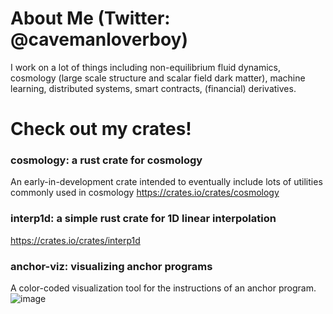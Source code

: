 # About Me (Twitter: @cavemanloverboy)

I work on a lot of things including non-equilibrium fluid dynamics, cosmology (large scale structure and scalar field dark matter), machine learning, distributed systems, smart contracts, (financial) derivatives.

# Check out my crates!

### cosmology: a rust crate for cosmology
An early-in-development crate intended to eventually include lots of utilities commonly used in cosmology
https://crates.io/crates/cosmology

### interp1d: a simple rust crate for 1D linear interpolation
https://crates.io/crates/interp1d

### anchor-viz: visualizing anchor programs
A color-coded visualization tool for the instructions of an anchor program.
![image](https://user-images.githubusercontent.com/93507302/172890523-ddda94f5-14f0-4536-927c-1f28cf900b3d.png)

<!---
cavemanloverboy/cavemanloverboy is a ✨ special ✨ repository because its `README.md` (this file) appears on your GitHub profile.
You can click the Preview link to take a look at your changes.
--->
